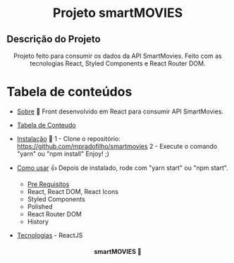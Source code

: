 <h1 align="center">Projeto smartMOVIES</h1>

## Descrição do Projeto ##
<p align="center">Projeto feito para consumir os dados da API SmartMovies.
Feito com as tecnologias React, Styled Components e React Router DOM.</p>

Tabela de conteúdos
=================
<!--ts-->
   * [Sobre](#Sobre) 👔
   Front desenvolvido em React para consumir API SmartMovies.
   * [Tabela de Conteudo](#tabela-de-conteudo)

   * [Instalação](#instalacao) 🏤
   1 - Clone o repositório: https://github.com/mpradofilho/smartmovies
   2 - Execute o comando "yarn" ou "npm install"
   Enjoy! ;)

   * [Como usar](#como-usar) 👍
  Depois de instalado, rode com "yarn start" ou "npm start".
      * [Pre Requisitos](#pre-requisitos)
      - React, React DOM, React Icons
      - Styled Components
      - Polished
      - React Router DOM
      - History

   * [Tecnologias](#tecnologias)
    - ReactJS
<!--te-->

<h4 align="center">
	 smartMOVIES 🚀
</h4>
